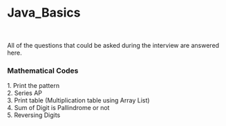 # Java_Basics
<br>
 <p> All of the questions that could be asked during the interview are answered here.<br> 
 <h3> Mathematical Codes </h3>
 1. Print the pattern<br>
 2. Series AP<br>
 3. Print table (Multiplication table using Array List) <br>
 4. Sum of Digit is Pallindrome or not<br>
 5. Reversing Digits<br>
 </p>
<br>
